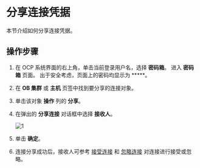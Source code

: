 # 分享连接凭据

本节介绍如何分享连接凭据。

## 操作步骤

1. 在 OCP 系统界面的右上角，单击当前登录用户名，选择 **密码箱**。
   进入 **密码箱** 页面。
   出于安全考虑，页面上的密码均显示为 *****。

2. 在 **OB 集群** 或 **主机** 页签中找到要分享的连接对象。

3. 单击该对象 **操作** 列的 **分享**。

4. 在弹出的 **分享连接** 对话框中选择 **接收人**。

    ![1](https://obbusiness-private.oss-cn-shanghai.aliyuncs.com/doc/img/ocp/403-ce/%E5%88%86%E4%BA%AB%E8%BF%9E%E6%8E%A5.png)

5. 单击 **确定**。

6. 连接分享成功后，接收人可参考 [接受连接](8.accept-connection.md) 和 [忽略连接](9.ignore-connection.md) 对连接进行接受或忽略。
